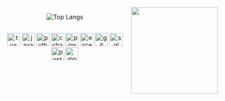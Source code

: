 <div style="float: right;">
  <img align="right" height="200px" src="https://i.pinimg.com/564x/21/04/8a/21048a2ce0969eb94509703043858a9f.jpg">    
</div>

<div align="center">
  
  ![Top Langs](https://github-readme-stats.vercel.app/api/top-langs/?username=brendasantana04&hide_progress=false&layout=compact&theme=transparent)
  
</div>

## 
<div align="center">
<img
    height="30"
    src="https://upload.wikimedia.org/wikipedia/commons/thumb/3/35/Tux.svg/1727px-Tux.svg.png"
    alt="tux"/>
<img
    height="30"
    src="https://brandslogos.com/wp-content/uploads/images/large/java-logo-1.png"
    alt="java"/>
<img
    height="30"
    src="https://upload.wikimedia.org/wikipedia/commons/thumb/0/0a/Python.svg/2048px-Python.svg.png"
    alt="python"/> 
<img
    height="30"
    src="https://cdn.iconscout.com/icon/free/png-256/free-csharp-1175240.png"
    alt="csharp"/>
<img
    height="30"
    src="https://upload.wikimedia.org/wikipedia/commons/thumb/c/cf/New_Power_BI_Logo.svg/630px-New_Power_BI_Logo.svg.png"
    alt="powerbi"/>
<img
    height="30"
    src="https://cdn-icons-png.flaticon.com/512/888/888850.png"
    alt="excel"/>
<img
    height="30"
    src="https://iconape.com/wp-content/png_logo_vector/git-icon.png"
    alt="git"/>
<img
  height="30"
  src="https://upload.wikimedia.org/wikipedia/commons/8/87/Sql_data_base_with_logo.png"
  alt="sql"/>
<img
  height="30"
  src="https://upload.wikimedia.org/wikipedia/commons/thumb/2/29/Postgresql_elephant.svg/1200px-Postgresql_elephant.svg.png"
  alt="postgre"/>
<img
  height="30"
  src="https://assets-global.website-files.com/6064b31ff49a2d31e0493af1/63a57609d46c17284c36a721_mongodb.svg"
  alt="mongodb"/>
</div>
